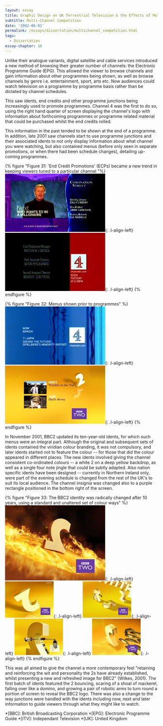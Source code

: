 ```yaml
---
layout: essay
title: Graphic Design on UK Terrestrial Television & the Effects of Multi-Channel Growth
subtitle: Multi-Channel Competition
date: '2002-06-01'
permalink: /essays/dissertation/multichannel_competition.html
tags:
  - Dissertation
essay-chapter: 10
---
```

Unlike their analogue variants, digital satellite and cable services introduced a new method of browsing their greater number of channels: the Electronic Programme Guide (EPG). This allowed the viewer to browse channels and gain information about other programmes being shown, as well as browse channels by genre i.e. entertainment, sport, arts etc. Now audiences could watch television on a programme by programme basis rather than be dictated by channel schedules.

This saw idents, end credits and other programme junctions being increasingly used to promote programmes. Channel 4 was the first to do so, using the right hand quarter of screen displaying the channel's logo with information about forthcoming programmes or programme related material that could be purchased whilst the end credits rolled.

This information in the past tended to be shown at the end of a programme. In addition, late 2001 saw channels start to use programme junctions and their associated idents to not only display information about what channel you were watching, but also contained menus (before only seen in separate promotions, or when there had been schedule changes), detailing up-coming programmes. 

{% figure "Figure 31: 'End Credit Promotions' (ECPs) became a new trend in keeping viewers tuned to a particular channel "%}
![ITV End Credit Promotion](/assets/images/essays/dissertation/figure-31a.png){: .l-align-left}
![Channel 4 End Credit Promotion](/assets/images/essays/dissertation/figure-31b.png){: .l-align-left}
{% endfigure %}

{% figure "Figure 32: Menus shown prior to programmes" %}
![Channel 4 Programme Menu](/assets/images/essays/dissertation/figure-32a.png){: .l-align-left} 
![BBC2 Programme Menu](/assets/images/essays/dissertation/figure-32b.png){: .l-align-left} 
{% endfigure %}

In November 2001, BBC2 updated its ten-year-old idents, for which such menus were an integral part. Although the original and subsequent sets of idents contained the viridian colour branding, it was not compulsory, and later idents started not to feature the colour -- for those that did the colour appeared in different places. The new idents involved giving the channel consistent co-ordinated colours -- a white 2 on a deep yellow backdrop, as well as a single four note jingle that could be subtly adapted. Also nation specific idents have been designed -- currently in Northern Ireland only, were part of the evening schedule is changed from the rest of the UK's to suit its local audience. The channel insignia was changed also to a purple rectangle positioned in the bottom right of the screen.

{% figure "Figure 33: The BBC2 identity was radically changed after 10 years, using a standard and unaltered set of colour ways" %}
![BBC Two 'Fire' ident, 2003](/assets/images/essays/dissertation/figure-33a.png){: .l-align-left}
![BBC Two 'Bounce' ident, 2001](/assets/images/essays/dissertation/figure-33b.png){: .l-align-left}
![BBC Two 'Domino' ident, 2001](/assets/images/essays/dissertation/figure-33c.png){: .l-align-left}
![BBC Two 'Logo' ident, 2001](/assets/images/essays/dissertation/figure-33d.png){: .l-align-left}
![BBC Two 'Fish' ident, 2001](/assets/images/essays/dissertation/figure-33e.png){: .l-align-left}
{% endfigure %}

This was all aimed to give the channel a more contemporary feel "retaining and reinforcing the wit and personality the 2s have already established, whilst presenting a new and refreshed image for BBC2" (Wilkes, 2001). The first batch of idents featured the 2 bouncing, scaring of a shoal of mackerel, falling over like a domino, and growing a pair of robotic arms to turn round a portion of screen to reveal the BBC2 logo. There was also a change to the way junctions were handled with the idents including now, next and later information to guide viewers through what they might like to watch.

*[BBC]: British Broadcasting Corporation
*[EPG]: Electronic Programme Guide
*[ITV]: Independant Television
*[UK]: United Kingdom
